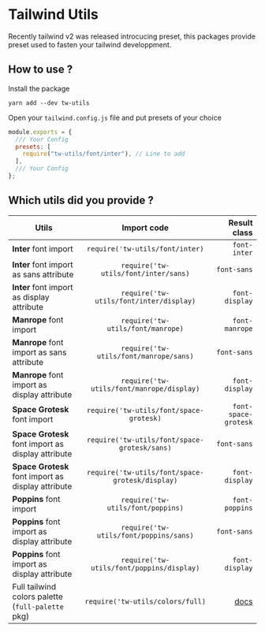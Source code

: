 # Tailwind Utils

Recently tailwind v2 was released introcucing preset, this packages provide preset used to fasten your tailwind developpment.

## How to use ?

Install the package

```
yarn add --dev tw-utils
```

Open your `tailwind.config.js` file and put presets of your choice

```js
module.exports = {
  /// Your Config
  presets: [
    require("tw-utils/font/inter"), // Line to add
  ],
  /// Your Config
};
```

## Which utils did you provide ?

| Utils                                              |                   Import code                   |                                           Result class |
| -------------------------------------------------- | :---------------------------------------------: | -----------------------------------------------------: |
| **Inter** font import                              |         `require('tw-utils/font/inter)`         |                                           `font-inter` |
| **Inter** font import as sans attribute            |      `require('tw-utils/font/inter/sans)`       |                                            `font-sans` |
| **Inter** font import as display attribute         |     `require('tw-utils/font/inter/display)`     |                                         `font-display` |
| **Manrope** font import                            |        `require('tw-utils/font/manrope)`        |                                         `font-manrope` |
| **Manrope** font import as sans attribute          |     `require('tw-utils/font/manrope/sans)`      |                                            `font-sans` |
| **Manrope** font import as display attribute       |    `require('tw-utils/font/manrope/display)`    |                                         `font-display` |
| **Space Grotesk** font import                      |     `require('tw-utils/font/space-grotesk)`     |                                   `font-space-grotesk` |
| **Space Grotesk** font import as display attribute |  `require('tw-utils/font/space-grotesk/sans)`   |                                            `font-sans` |
| **Space Grotesk** font import as display attribute | `require('tw-utils/font/space-grotesk/display)` |                                         `font-display` |
| **Poppins** font import                            |        `require('tw-utils/font/poppins)`        |                                         `font-poppins` |
| **Poppins** font import as display attribute       |     `require('tw-utils/font/poppins/sans)`      |                                            `font-sans` |
| **Poppins** font import as display attribute       |    `require('tw-utils/font/poppins/display)`    |                                         `font-display` |
| Full tailwind colors palette (`full-palette` pkg)  |        `require('tw-utils/colors/full)`         | [docs](https://github.com/MatteoGauthier/full-palette) |
